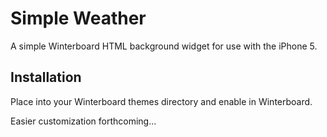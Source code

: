 # Simple Weather #


A simple Winterboard HTML background widget for use with the iPhone 5.

## Installation ##

Place into your Winterboard themes directory and enable in Winterboard. 

Easier customization forthcoming...
